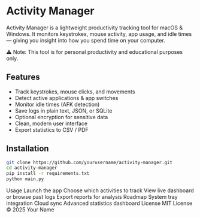 # Activity Manager

Activity Manager is a lightweight productivity tracking tool for macOS & Windows.
It monitors keystrokes, mouse activity, app usage, and idle times — giving you 
insight into how you spend time on your computer.

⚠️ Note: This tool is for personal productivity and educational purposes only.

## Features
- Track keystrokes, mouse clicks, and movements
- Detect active applications & app switches
- Monitor idle times (AFK detection)
- Save logs in plain text, JSON, or SQLite
- Optional encryption for sensitive data
- Clean, modern user interface
- Export statistics to CSV / PDF

## Installation
```bash
git clone https://github.com/yourusername/activity-manager.git
cd activity-manager
pip install -r requirements.txt
python main.py
```

Usage
Launch the app
Choose which activities to track
View live dashboard or browse past logs
Export reports for analysis
Roadmap
System tray integration
Cloud sync
Advanced statistics dashboard
License
MIT License © 2025 Your Name